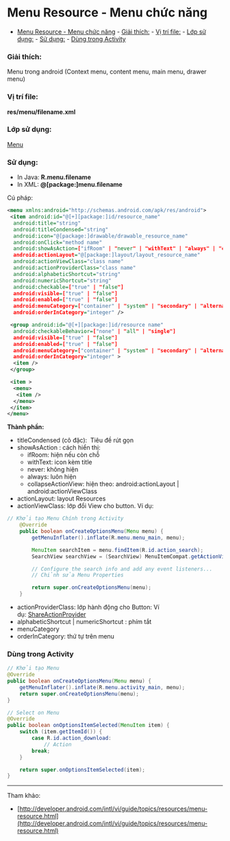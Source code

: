 # Menu Resource - Menu chức năng

<!-- TOC -->

- [Menu Resource - Menu chức năng](#menu-resource---menu-chức-năng)
        - [Giải thích:](#giải-thích)
        - [Vị trí file:](#vị-trí-file)
        - [Lớp sử dụng:](#lớp-sử-dụng)
        - [Sử dụng:](#sử-dụng)
        - [Dùng trong Activity](#dùng-trong-activity)

<!-- /TOC -->

### Giải thích:

Menu trong android (Context menu, content menu, main menu, drawer menu)

### Vị trí file:

**res/menu/filename.xml**

### Lớp sử dụng:

[Menu](http://developer.android.com/reference/android/view/Menu.html)

### Sử dụng:

*   In Java: **R.menu.filename**
*   In XML: **@[package:]menu.filename**

Cú pháp:

```xml
<menu xmlns:android="http://schemas.android.com/apk/res/android">
 <item android:id="@[+][package:]id/resource_name"
  android:title="string"
  android:titleCondensed="string"
  android:icon="@[package:]drawable/drawable_resource_name"
  android:onClick="method name"
  android:showAsAction=["ifRoom" | "never" | "withText" | "always" | "collapseActionView"]
  android:actionLayout="@[package:]layout/layout_resource_name" 
  android:actionViewClass="class name"
  android:actionProviderClass="class name"
  android:alphabeticShortcut="string"
  android:numericShortcut="string"
  android:checkable=["true" | "false"]
  android:visible=["true" | "false"]
  android:enabled=["true" | "false"]
  android:menuCategory=["container" | "system" | "secondary" | "alternative"]
  android:orderInCategory="integer" />

 <group android:id="@[+][package:]id/resource name"
  android:checkableBehavior=["none" | "all" | "single"]
  android:visible=["true" | "false"]
  android:enabled=["true" | "false"]
  android:menuCategory=["container" | "system" | "secondary" | "alternative"]
  android:orderInCategory="integer" >
  <item />
 </group>

 <item >
  <menu>
   <item />
  </menu>
 </item>
</menu>
```

**Thành phần:**

*   titleCondensed (cô đặc):  Tiêu đề rút gọn
*   showAsAction : cách hiển thị:
    *   ifRoom: hiện nếu còn chỗ
    *   withText: icon kèm title
    *   never: không hiện
    *   always: luôn hiện
    *   collapseActionView: hiện theo: android:actionLayout | android:actionViewClass
*   actionLayout: layout Resources
*   actionViewClass: lớp đổi View cho button. Ví dụ:

```java
// Khởi tạo Menu Chính trong Activity
    @Override
    public boolean onCreateOptionsMenu(Menu menu) {
    	getMenuInflater().inflate(R.menu.menu_main, menu);

    	MenuItem searchItem = menu.findItem(R.id.action_search);
    	SearchView searchView = (SearchView) MenuItemCompat.getActionView(searchItem);

    	// Configure the search info and add any event listeners...
    	// Chỉnh sửa Menu Properties

    	return super.onCreateOptionsMenu(menu);
    }
```

*   actionProviderClass: lớp hành động cho Button: Ví dụ: [ShareActionProvider](http://developer.android.com/reference/android/widget/ShareActionProvider.html)
*   alphabeticShortcut | numericShortcut : phím tắt
*   menuCategory
*   orderInCategory: thứ tự trên menu

### Dùng trong Activity

```java
// Khởi tạo Menu
@Override
public boolean onCreateOptionsMenu(Menu menu) {
    getMenuInflater().inflate(R.menu.activity_main, menu);
    return super.onCreateOptionsMenu(menu);
}

// Select on Menu
@Override
public boolean onOptionsItemSelected(MenuItem item) {
    switch (item.getItemId()) {
        case R.id.action_download: 
            // Action
        break;
    }

    return super.onOptionsItemSelected(item);
}
```

---
Tham khảo:
*   [http://developer.android.com/intl/vi/guide/topics/resources/menu-resource.html](http://developer.android.com/intl/vi/guide/topics/resources/menu-resource.html)

</div>